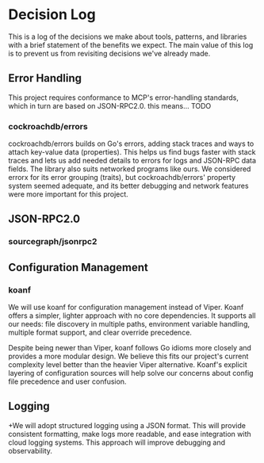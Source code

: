 # Decision Log

This is a log of the decisions we make about tools, patterns, and libraries with a brief statement of the benefits we expect. The main value of this log is to prevent us from revisiting decisions we've already made.

## Error Handling

This project requires conformance to MCP's error-handling standards, which in turn are based on JSON-RPC2.0. this means... TODO

### cockroachdb/errors

cockroachdb/errors builds on Go's errors, adding stack traces and ways to attach key-value data (properties). This helps us find bugs faster with stack traces and lets us add needed details to errors for logs and JSON-RPC data fields. The library also suits networked programs like ours.
We considered errorx for its error grouping (traits), but cockroachdb/errors' property system seemed adequate, and its better debugging and network features were more important for this project.

## JSON-RPC2.0

### sourcegraph/jsonrpc2

## Configuration Management

### koanf

We will use koanf for configuration management instead of Viper. Koanf offers a simpler, lighter approach with no core dependencies. It supports all our needs: file discovery in multiple paths, environment variable handling, multiple format support, and clear override precedence.

Despite being newer than Viper, koanf follows Go idioms more closely and provides a more modular design. We believe this fits our project's current complexity level better than the heavier Viper alternative. Koanf's explicit layering of configuration sources will help solve our concerns about config file precedence and user confusion.

## Logging

+We will adopt structured logging using a JSON format. This will provide consistent formatting, make logs more readable, and ease integration with cloud logging systems. This approach will improve debugging and observability.
